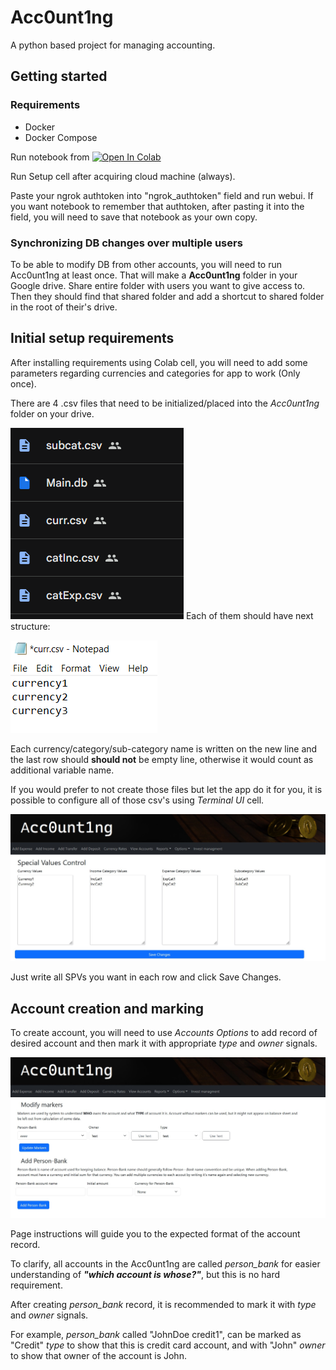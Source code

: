 # Acc0unt1ng

A python based project for managing accounting.

## Getting started

### Requirements

* Docker
* Docker Compose

Run notebook from <a target="_blank" href="https://colab.research.google.com/github/AlDas23/Acc0unt1ng/blob/colab/Acc0unt1ng.ipynb">
  <img src="https://colab.research.google.com/assets/colab-badge.svg" alt="Open In Colab"/>
</a>

Run Setup cell after acquiring cloud machine (always).

Paste your ngrok authtoken into "ngrok_authtoken" field and run webui. If you want notebook to remember that authtoken, after pasting it into the field, you will need to save that notebook as your own copy.

### Synchronizing DB changes over multiple users

To be able to modify DB from other accounts, you will need to run Acc0unt1ng at least once. That will make a **Acc0unt1ng** folder in your Google drive. Share entire folder with users you want to give access to. Then they should find that shared folder and add a shortcut to shared folder in the root of their's drive.

## Initial setup requirements

After installing requirements using Colab cell, you will need to add some parameters regarding currencies and categories for app to work (Only once).

There are 4 .csv files that need to be initialized/placed into the *Acc0unt1ng* folder on your drive.

![dbPreview](preview/dbPreview.png)
Each of them should have next structure:

![csvStructure](preview/csvStructure.png)

Each currency/category/sub-category name is written on the new line
and the last row should **should not** be empty line, otherwise it would count as additional variable name.

If you would prefer to not create those files but let the app do it for you, it is possible to configure all of those csv's using *Terminal UI* cell.

![terminalSPVPreview](preview/DatabseOptions.jpg)

Just write all SPVs you want in each row and click Save Changes.

## Account creation and marking

To create account, you will need to use *Accounts Options* to add record of desired account and then mark it with appropriate *type* and *owner* signals.

![initpbPreview](preview/AccountsOptions.jpg)

Page instructions will guide you to the expected format of the account record.

To clarify, all accounts in the Acc0unt1ng are called *person_bank* for easier understanding of ***"which account is whose?"***, but this is no hard requirement.

After creating *person_bank* record, it is recommended to mark it with *type* and *owner* signals.

For example, *person_bank* called "JohnDoe credit1", can be marked as "Credit" *type* to show that this is credit card account, and with "John" *owner* to show that owner of the account is John.
